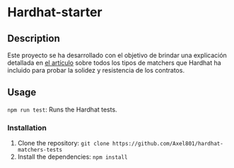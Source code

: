 # Hardhat-starter

## Description

Este proyecto se ha desarrollado con el objetivo de brindar una explicación detallada en [el artículo](https://ayudablockchain.dev/hardhat-testing/) sobre todos los tipos de matchers que Hardhat ha incluido para probar la solidez y resistencia de los contratos.

## Usage

 `npm run test`: Runs the Hardhat tests.

### Installation

1. Clone the repository: `git clone https://github.com/Axel801/hardhat-matchers-tests`
2. Install the dependencies: `npm install`
